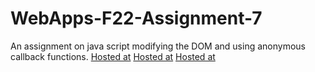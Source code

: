 # WebApps-F22-Assignment-7
An assignment on java script modifying the DOM and using anonymous callback functions.
[Hosted at](https://44-563-web-apps-f22.github.io/44563-webapps-assignment-7-boddapatiprasanna/Treasure.html)
[Hosted at](https://44-563-web-apps-f22.github.io/44563-webapps-assignment-7-boddapatiprasanna/reaction.html)
[Hosted at](https://44-563-web-apps-f22.github.io/44563-webapps-assignment-7-boddapatiprasanna/Cycler.html)
